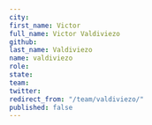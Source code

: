 ```yaml
---
city: 
first_name: Victor
full_name: Victor Valdiviezo
github: 
last_name: Valdiviezo
name: valdiviezo
role: 
state: 
team: 
twitter: 
redirect_from: "/team/valdiviezo/"
published: false
---
```


